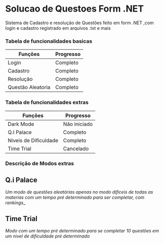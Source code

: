 # Solucao de Questoes Form .NET
Sistema de Cadastro e resolução de Questões feito em form .NET ,com login e cadastro registrado em arquivos .txt e mais

### Tabela de funcionalidades basicas
|Funções|Progresso|
|-------|---------|
|Login|Completo|
|Cadastro|Completo|
|Resolução|Completo|
|Questão Aleatoria|Completo|

### Tabela de funcionalidades extras
|Funções|Progresso|
|-------|---------|
|Dark Mode|Não iniciado|
|Q.I Palace|Completo|
|Niveis de Dificuldade|Completo|
|Time Trial|Cancelado|

### Descrição de Modos extras 

## Q.i Palace
_Um modo de questões aleatórias apenas no modo dificeis de todas as materias com um tempo pré determinado para ser completar, com rankings__ 

## Time Trial
_Modo com um tempo pré determinado para se completar 10 questões em um nivel de dificuldade pré determinado_

